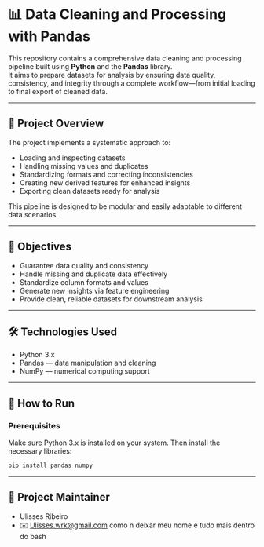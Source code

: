 # 📊 Data Cleaning and Processing with Pandas

This repository contains a comprehensive data cleaning and processing pipeline built using **Python** and the **Pandas** library.  
It aims to prepare datasets for analysis by ensuring data quality, consistency, and integrity through a complete workflow—from initial loading to final export of cleaned data.

---

## 📝 Project Overview

The project implements a systematic approach to:

- Loading and inspecting datasets  
- Handling missing values and duplicates  
- Standardizing formats and correcting inconsistencies  
- Creating new derived features for enhanced insights  
- Exporting clean datasets ready for analysis

This pipeline is designed to be modular and easily adaptable to different data scenarios.

---

## 🎯 Objectives

- Guarantee data quality and consistency  
- Handle missing and duplicate data effectively  
- Standardize column formats and values  
- Generate new insights via feature engineering  
- Provide clean, reliable datasets for downstream analysis

---

## 🛠️ Technologies Used

- Python 3.x  
- Pandas — data manipulation and cleaning  
- NumPy — numerical computing support  

---

## 🚀 How to Run

### Prerequisites

Make sure Python 3.x is installed on your system. Then install the necessary libraries:

```bash
pip install pandas numpy
```

---

## 👤 Project Maintainer
- Ulisses Ribeiro
- ✉️ Ulisses.wrk@gmail.com como n deixar meu nome e tudo mais dentro do bash



